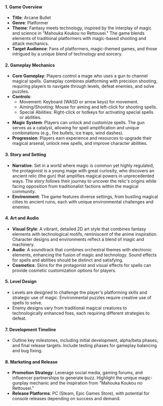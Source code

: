 

#### 1. Game Overview

- **Title**: Arcane Bullet
- **Genre**: Platformer
- **Theme**: Fantasy meets technology, inspired by the interplay of magic and science in "Mahouka Koukou no Rettousei." The game blends elements of traditional platformers with magic-based shooting and attack mechanics.
- **Target Audience**: Fans of platformers, magic-themed games, and those intrigued by a unique blend of technology and sorcery.

#### 2. Gameplay Mechanics

- **Core Gameplay**: Players control a mage who uses a gun to channel magical spells. Gameplay combines platforming with precision shooting, requiring players to navigate through levels, defeat enemies, and solve puzzles.
- **Controls**:
    - Movement: Keyboard (WASD or arrow keys) for movement.
    - Aiming/Shooting: Mouse for aiming and left-click for shooting spells.
    - Special Abilities: Right-click or hotkeys for activating special spells or abilities.
- **Magic System**: Players can unlock and customize spells. The gun serves as a catalyst, allowing for spell amplification and unique combinations (e.g., fire bullets, ice traps, wind dashes).
- **Progression**: Players earn experience and resources to upgrade their magical arsenal, unlock new spells, and improve character abilities.

#### 3. Story and Setting

- **Narrative**: Set in a world where magic is common yet highly regulated, the protagonist is a young mage with great curiosity, who discovers an ancient relic (the gun) that amplifies magical powers in unprecedented ways. The story follows their journey to uncover the relic's origins while facing opposition from traditionalist factions within the magical community.
- **Environment**: The game features diverse settings, from bustling magical cities to ancient ruins, each with unique environmental challenges and enemies.

#### 4. Art and Audio

- **Visual Style**: A vibrant, detailed 2D art style that combines fantasy elements with technological motifs, reminiscent of the anime inspiration. Character designs and environments reflect a blend of magic and machinery.
- **Audio**: A soundtrack that combines orchestral themes with electronic elements, enhancing the fusion of magic and technology. Sound effects for spells and abilities should be distinct and satisfying.
- **Cosmetics**: Skins for the protagonist and visual effects for spells can provide cosmetic customization options for players.

#### 5. Level Design

- Levels are designed to challenge the player's platforming skills and strategic use of magic. Environmental puzzles require creative use of spells to solve.
- Enemy designs vary from traditional magical creatures to technologically enhanced foes, each requiring different strategies to defeat.

#### 7. Development Timeline

- Outline key milestones, including initial development, alpha/beta phases, and final release targets. Include testing phases for gameplay balancing and bug fixing.

#### 8. Marketing and Release

- **Promotion Strategy**: Leverage social media, gaming forums, and influencer partnerships to generate buzz. Highlight the unique magic-gunplay mechanic and the inspiration from "Mahouka Koukou no Rettousei."
- **Release Platforms**: PC (Steam, Epic Games Store), with potential for console releases depending on success and demand.

